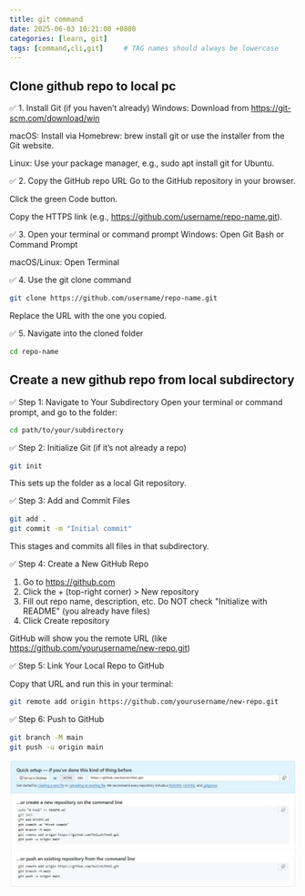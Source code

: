 ```yaml
---
title: git command
date: 2025-06-03 10:21:00 +0800
categories: [learn, git] 
tags: [command,cli,git]     # TAG names should always be lowercase
---
```


## Clone github repo to local pc

✅ 1. Install Git (if you haven’t already)
Windows: Download from https://git-scm.com/download/win

macOS: Install via Homebrew: brew install git or use the installer from the Git website.

Linux: Use your package manager, e.g., sudo apt install git for Ubuntu.

✅ 2. Copy the GitHub repo URL
Go to the GitHub repository in your browser.

Click the green Code button.

Copy the HTTPS link (e.g., https://github.com/username/repo-name.git).

✅ 3. Open your terminal or command prompt
Windows: Open Git Bash or Command Prompt

macOS/Linux: Open Terminal

✅ 4. Use the git clone command
``` bash
git clone https://github.com/username/repo-name.git
```
Replace the URL with the one you copied.

✅ 5. Navigate into the cloned folder
``` bash
cd repo-name
```

## Create a new github repo from local subdirectory

✅ Step 1: Navigate to Your Subdirectory
Open your terminal or command prompt, and go to the folder:
``` bash
cd path/to/your/subdirectory
```

✅ Step 2: Initialize Git (if it’s not already a repo)
```bash
git init
```
This sets up the folder as a local Git repository.

✅ Step 3: Add and Commit Files
```bash
git add .
git commit -m "Initial commit"
```
This stages and commits all files in that subdirectory.

✅ Step 4: Create a New GitHub Repo
1. Go to https://github.com
2. Click the + (top-right corner) > New repository
3. Fill out repo name, description, etc. Do NOT check "Initialize with README" (you already have files)
4. Click Create repository

GitHub will show you the remote URL (like https://github.com/yourusername/new-repo.git)

✅ Step 5: Link Your Local Repo to GitHub

Copy that URL and run this in your terminal:
``` bash
git remote add origin https://github.com/yourusername/new-repo.git
```
✅ Step 6: Push to GitHub
```bash
git branch -M main
git push -u origin main
```

![Github instruction](/assets/img/gitaddrepo.JPG)